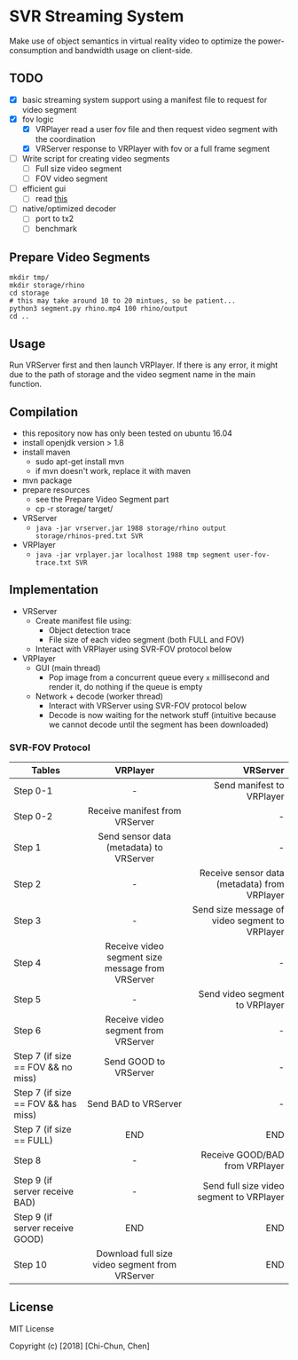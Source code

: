 # SVR Streaming System
Make use of object semantics in virtual reality video to optimize the power-consumption
and bandwidth usage on client-side.

## TODO
- [X] basic streaming system support using a manifest file to request for video segment
- [X] fov logic
    - [X] VRPlayer read a user fov file and then request video segment with the coordination
    - [X] VRServer response to VRPlayer with fov or a full frame segment
- [ ] Write script for creating video segments
    - [ ] Full size video segment
    - [ ] FOV video segment
- [ ] efficient gui 
    - [ ] read [this](https://pavelfatin.com/low-latency-painting-in-awt-and-swing/)
- [ ] native/optimized decoder
    - [ ] port to tx2
    - [ ] benchmark

## Prepare Video Segments
```
mkdir tmp/
mkdir storage/rhino
cd storage
# this may take around 10 to 20 mintues, so be patient...
python3 segment.py rhino.mp4 100 rhino/output
cd ..
```

## Usage
Run VRServer first and then launch VRPlayer. If there is any error, it might due to
the path of storage and the video segment name in the main function.

## Compilation
- this repository now has only been tested on ubuntu 16.04
- install openjdk version > 1.8
- install maven
    - sudo apt-get install mvn
    - if mvn doesn't work, replace it with maven
- mvn package
- prepare resources
    - see the Prepare Video Segment part
    - cp -r storage/ target/
- VRServer
    - `java -jar vrserver.jar 1988 storage/rhino output storage/rhinos-pred.txt SVR`
- VRPlayer
    - `java -jar vrplayer.jar localhost 1988 tmp segment user-fov-trace.txt SVR`
    
## Implementation
- VRServer
    - Create manifest file using:
        - Object detection trace
        - File size of each video segment (both FULL and FOV)
    - Interact with VRPlayer using SVR-FOV protocol below
- VRPlayer
    - GUI (main thread)
        - Pop image from a concurrent queue every `x` millisecond and render it, do nothing if the queue is empty
    - Network + decode (worker thread)
        - Interact with VRServer using SVR-FOV protocol below
        - Decode is now waiting for the network stuff (intuitive because we cannot decode until the segment has been downloaded)

### SVR-FOV Protocol

| Tables        | VRPlayer                                         | VRServer                   |
| ------------- |:------------------------------------------------:| --------------------------:|
| Step 0-1      | -                                                | Send manifest to VRPlayer  |
| Step 0-2      | Receive manifest from VRServer                   | -                          |
| Step 1        | Send sensor data (metadata) to VRServer          | -                          |
| Step 2        | -                                                | Receive sensor data (metadata) from VRPlayer |
| Step 3        | -                                                | Send size message of video segment to VRPlayer |
| Step 4        | Receive video segment size message from VRServer | -                          |
| Step 5        | -                                                | Send video segment to VRPlayer |
| Step 6        | Receive video segment from VRServer              | - |
| Step 7 (if size == FOV && no miss)  | Send GOOD to VRServer      | - |
| Step 7 (if size == FOV && has miss) | Send BAD to VRServer       | - |
| Step 7 (if size == FULL)            | END                        | END |
| Step 8        | -                                                | Receive GOOD/BAD from VRPlayer |
| Step 9 (if server receive BAD)      | - | Send full size video segment to VRPlayer |
| Step 9 (if server receive GOOD)     | END | END |
| Step 10       | Download full size video segment from VRServer | END |

## License
MIT License

Copyright (c) [2018] [Chi-Chun, Chen]